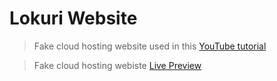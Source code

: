 # Lokuri Website

> Fake cloud hosting website used in this [YouTube tutorial](https://www.youtube.com/watch?v=p0bGHP-PXD4)

> Fake cloud hosting webiste [Live Preview](https://zen-carson-c10c9f.netlify.app)
